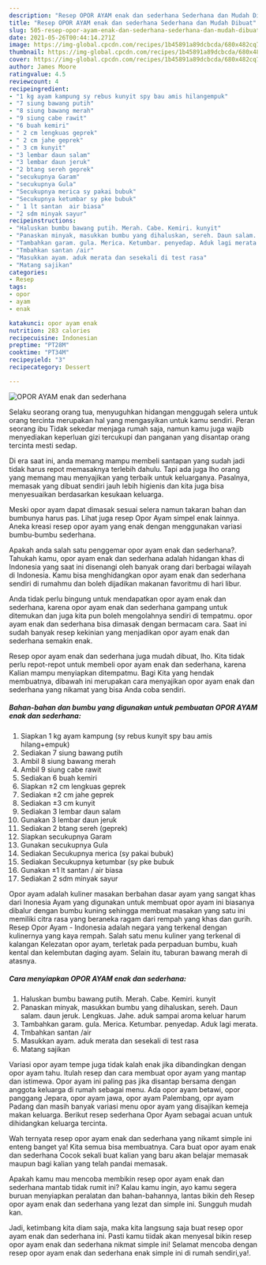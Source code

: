 ```yaml
---
description: "Resep OPOR AYAM enak dan sederhana Sederhana dan Mudah Dibuat"
title: "Resep OPOR AYAM enak dan sederhana Sederhana dan Mudah Dibuat"
slug: 505-resep-opor-ayam-enak-dan-sederhana-sederhana-dan-mudah-dibuat
date: 2021-05-26T00:44:14.271Z
image: https://img-global.cpcdn.com/recipes/1b45891a89dcbcda/680x482cq70/opor-ayam-enak-dan-sederhana-foto-resep-utama.jpg
thumbnail: https://img-global.cpcdn.com/recipes/1b45891a89dcbcda/680x482cq70/opor-ayam-enak-dan-sederhana-foto-resep-utama.jpg
cover: https://img-global.cpcdn.com/recipes/1b45891a89dcbcda/680x482cq70/opor-ayam-enak-dan-sederhana-foto-resep-utama.jpg
author: James Moore
ratingvalue: 4.5
reviewcount: 4
recipeingredient:
- "1 kg ayam kampung sy rebus kunyit spy bau amis hilangempuk"
- "7 siung bawang putih"
- "8 siung bawang merah"
- "9 siung cabe rawit"
- "6 buah kemiri"
- " 2 cm lengkuas geprek"
- " 2 cm jahe geprek"
- " 3 cm kunyit"
- "3 lembar daun salam"
- "3 lembar daun jeruk"
- "2 btang sereh geprek"
- "secukupnya Garam"
- "secukupnya Gula"
- "Secukupnya merica sy pakai bubuk"
- "Secukupnya ketumbar sy pke bubuk"
- " 1 lt santan  air biasa"
- "2 sdm minyak sayur"
recipeinstructions:
- "Haluskan bumbu bawang putih. Merah. Cabe. Kemiri. kunyit"
- "Panaskan minyak, masukkan bumbu yang dihaluskan, sereh. Daun salam. daun jeruk. Lengkuas. Jahe. aduk sampai aroma keluar harum"
- "Tambahkan garam. gula. Merica. Ketumbar. penyedap. Aduk lagi merata."
- "Tmbahkan santan /air"
- "Masukkan ayam. aduk merata dan sesekali di test rasa"
- "Matang sajikan"
categories:
- Resep
tags:
- opor
- ayam
- enak

katakunci: opor ayam enak 
nutrition: 283 calories
recipecuisine: Indonesian
preptime: "PT28M"
cooktime: "PT34M"
recipeyield: "3"
recipecategory: Dessert

---
```



![OPOR AYAM enak dan sederhana](https://img-global.cpcdn.com/recipes/1b45891a89dcbcda/680x482cq70/opor-ayam-enak-dan-sederhana-foto-resep-utama.jpg)

Selaku seorang orang tua, menyuguhkan hidangan menggugah selera untuk orang tercinta merupakan hal yang mengasyikan untuk kamu sendiri. Peran seorang ibu Tidak sekedar menjaga rumah saja, namun kamu juga wajib menyediakan keperluan gizi tercukupi dan panganan yang disantap orang tercinta mesti sedap.

Di era  saat ini, anda memang mampu membeli santapan yang sudah jadi tidak harus repot memasaknya terlebih dahulu. Tapi ada juga lho orang yang memang mau menyajikan yang terbaik untuk keluarganya. Pasalnya, memasak yang dibuat sendiri jauh lebih higienis dan kita juga bisa menyesuaikan berdasarkan kesukaan keluarga. 

Meski opor ayam dapat dimasak sesuai selera namun takaran bahan dan bumbunya harus pas. Lihat juga resep Opor Ayam simpel enak lainnya. Aneka kreasi resep opor ayam yang enak dengan menggunakan variasi bumbu-bumbu sederhana.

Apakah anda salah satu penggemar opor ayam enak dan sederhana?. Tahukah kamu, opor ayam enak dan sederhana adalah hidangan khas di Indonesia yang saat ini disenangi oleh banyak orang dari berbagai wilayah di Indonesia. Kamu bisa menghidangkan opor ayam enak dan sederhana sendiri di rumahmu dan boleh dijadikan makanan favoritmu di hari libur.

Anda tidak perlu bingung untuk mendapatkan opor ayam enak dan sederhana, karena opor ayam enak dan sederhana gampang untuk ditemukan dan juga kita pun boleh mengolahnya sendiri di tempatmu. opor ayam enak dan sederhana bisa dimasak dengan bermacam cara. Saat ini sudah banyak resep kekinian yang menjadikan opor ayam enak dan sederhana semakin enak.

Resep opor ayam enak dan sederhana juga mudah dibuat, lho. Kita tidak perlu repot-repot untuk membeli opor ayam enak dan sederhana, karena Kalian mampu menyiapkan ditempatmu. Bagi Kita yang hendak membuatnya, dibawah ini merupakan cara menyajikan opor ayam enak dan sederhana yang nikamat yang bisa Anda coba sendiri.

<!--inarticleads1-->

##### Bahan-bahan dan bumbu yang digunakan untuk pembuatan OPOR AYAM enak dan sederhana:

1. Siapkan 1 kg ayam kampung (sy rebus kunyit spy bau amis hilang+empuk)
1. Sediakan 7 siung bawang putih
1. Ambil 8 siung bawang merah
1. Ambil 9 siung cabe rawit
1. Sediakan 6 buah kemiri
1. Siapkan  ±2 cm lengkuas geprek
1. Sediakan  ±2 cm jahe geprek
1. Sediakan  ±3 cm kunyit
1. Sediakan 3 lembar daun salam
1. Gunakan 3 lembar daun jeruk
1. Sediakan 2 btang sereh (geprek)
1. Siapkan secukupnya Garam
1. Gunakan secukupnya Gula
1. Sediakan Secukupnya merica (sy pakai bubuk)
1. Sediakan Secukupnya ketumbar (sy pke bubuk
1. Gunakan  ±1 lt santan / air biasa
1. Sediakan 2 sdm minyak sayur


Opor ayam adalah kuliner masakan berbahan dasar ayam yang sangat khas dari Inonesia Ayam yang digunakan untuk membuat opor ayam ini biasanya dibalur dengan bumbu kuning sehingga membuat masakan yang satu ini memiliki citra rasa yang beraneka ragam dari rempah yang khas dan gurih. Resep Opor Ayam - Indonesia adalah negara yang terkenal dengan kulinernya yang kaya rempah. Salah satu menu kuliner yang terkenal di kalangan Kelezatan opor ayam, terletak pada perpaduan bumbu, kuah kental dan kelembutan daging ayam. Selain itu, taburan bawang merah di atasnya. 

<!--inarticleads2-->

##### Cara menyiapkan OPOR AYAM enak dan sederhana:

1. Haluskan bumbu bawang putih. Merah. Cabe. Kemiri. kunyit
1. Panaskan minyak, masukkan bumbu yang dihaluskan, sereh. Daun salam. daun jeruk. Lengkuas. Jahe. aduk sampai aroma keluar harum
1. Tambahkan garam. gula. Merica. Ketumbar. penyedap. Aduk lagi merata.
1. Tmbahkan santan /air
1. Masukkan ayam. aduk merata dan sesekali di test rasa
1. Matang sajikan


Variasi opor ayam tempe juga tidak kalah enak jika dibandingkan dengan opor ayam tahu. Itulah resep dan cara membuat opor ayam yang mantap dan istimewa. Opor ayam ini paling pas jika disantap bersama dengan anggota keluarga di rumah sebagai menu. Ada opor ayam betawi, opor panggang Jepara, opor ayam jawa, opor ayam Palembang, opr ayam Padang dan masih banyak variasi menu opor ayam yang disajikan kemeja makan keluarga. Berikut resep sederhana Opor Ayam sebagai acuan untuk dihidangkan keluarga tercinta. 

Wah ternyata resep opor ayam enak dan sederhana yang nikamt simple ini enteng banget ya! Kita semua bisa membuatnya. Cara buat opor ayam enak dan sederhana Cocok sekali buat kalian yang baru akan belajar memasak maupun bagi kalian yang telah pandai memasak.

Apakah kamu mau mencoba membikin resep opor ayam enak dan sederhana mantab tidak rumit ini? Kalau kamu ingin, ayo kamu segera buruan menyiapkan peralatan dan bahan-bahannya, lantas bikin deh Resep opor ayam enak dan sederhana yang lezat dan simple ini. Sungguh mudah kan. 

Jadi, ketimbang kita diam saja, maka kita langsung saja buat resep opor ayam enak dan sederhana ini. Pasti kamu tiidak akan menyesal bikin resep opor ayam enak dan sederhana nikmat simple ini! Selamat mencoba dengan resep opor ayam enak dan sederhana enak simple ini di rumah sendiri,ya!.

